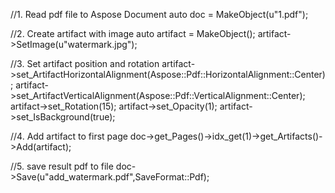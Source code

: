 

//1. Read pdf file to Aspose Document
auto doc = MakeObject<Document>(u"1.pdf");

//2. Create artifact with image
auto artifact = MakeObject<WatermarkArtifact>();
artifact->SetImage(u"watermark.jpg");

//3. Set artifact position and rotation
artifact->set_ArtifactHorizontalAlignment(Aspose::Pdf::HorizontalAlignment::Center);
artifact->set_ArtifactVerticalAlignment(Aspose::Pdf::VerticalAlignment::Center);
artifact->set_Rotation(15);
artifact->set_Opacity(1);
artifact->set_IsBackground(true);

//4. Add artifact to first page
doc->get_Pages()->idx_get(1)->get_Artifacts()->Add(artifact);

//5. save result pdf to file
doc->Save(u"add_watermark.pdf",SaveFormat::Pdf);
